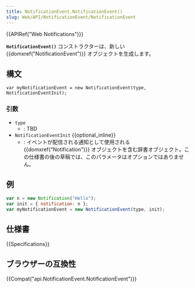 ```yaml
---
title: NotificationEvent.NotificationEvent()
slug: Web/API/NotificationEvent/NotificationEvent
---
```


{{APIRef("Web Notifications")}}

**`NotificationEvent()`** コンストラクターは、新しい {{domxref("NotificationEvent")}} オブジェクトを生成します。

## 構文

```
var myNotificationEvent = new NotificationEvent(type, NotificationEventInit);
```

### 引数

- `type`
  - : TBD
- `NotificationEventInit` {{optional_inline}}
  - : イベントが配信される通知として使用される {{domxref("Notification")}} オブジェクトを含む辞書オブジェクト。この仕様書の後の草稿では、このパラメータはオプションではありません。

## 例

```js
var n = new Notification("Hello");
var init = { notification: n };
var myNotificationEvent = new NotificationEvent(type, init);
```

## 仕様書

{{Specifications}}

## ブラウザーの互換性

{{Compat("api.NotificationEvent.NotificationEvent")}}
